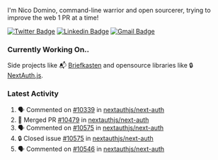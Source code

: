 
I'm Nico Domino, command-line warrior and open sourcerer, trying to improve the web 1 PR at a time!

[![Twitter Badge](https://img.shields.io/badge/-@ndom91-1ca0f1?style=flat-square&labelColor=1ca0f1&logo=twitter&logoColor=white&link=https://twitter.com/ndom91)](https://twitter.com/ndom91) [![Linkedin Badge](https://img.shields.io/badge/-ndom91-blue?style=flat-square&logo=Linkedin&logoColor=white&link=https://www.linkedin.com/in/ndom91/)](https://www.linkedin.com/in/ndom91/) [![Gmail Badge](https://img.shields.io/badge/-yo@ndo.dev-c14438?style=flat-square&logo=mail.ru&logoColor=white&link=mailto:yo@ndo.dev)](mailto:yo@ndo.dev)

### Currently Working On..

Side projects like 📬 [Briefkasten](https://briefkastenhq.com) and opensource libraries like 🔒 [NextAuth.js](https://github.com/nextauthjs/next-auth).

<!--START_SECTION_PROFILE_VIEWS:readme-info-->
<!--END_SECTION_PROFILE_VIEWS:readme-info-->

<!--START_SECTION_DAILY_COMMIT:readme-info-->
<!--END_SECTION_DAILY_COMMIT:readme-info-->

<!--START_SECTION_WEEKLY_COMMIT:readme-info-->
<!--END_SECTION_WEEKLY_COMMIT:readme-info-->

### Latest Activity

<!--START_SECTION:activity-->
1. 🗣 Commented on [#10339](https://github.com/nextauthjs/next-auth/pull/10339#issuecomment-2053697850) in [nextauthjs/next-auth](https://github.com/nextauthjs/next-auth)
2. 🎉 Merged PR [#10479](https://github.com/nextauthjs/next-auth/pull/10479) in [nextauthjs/next-auth](https://github.com/nextauthjs/next-auth)
3. 🗣 Commented on [#10575](https://github.com/nextauthjs/next-auth/issues/10575#issuecomment-2053641295) in [nextauthjs/next-auth](https://github.com/nextauthjs/next-auth)
4. 🔒 Closed issue [#10575](https://github.com/nextauthjs/next-auth/issues/10575) in [nextauthjs/next-auth](https://github.com/nextauthjs/next-auth)
5. 🗣 Commented on [#10546](https://github.com/nextauthjs/next-auth/issues/10546#issuecomment-2053607716) in [nextauthjs/next-auth](https://github.com/nextauthjs/next-auth)
<!--END_SECTION:activity-->
